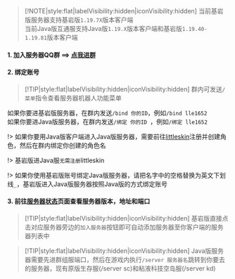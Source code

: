 > [!NOTE|style:flat|labelVisibility:hidden|iconVisibility:hidden] 
> 当前基岩版服务器支持基岩版`1.19.7X`版本客户端  
> 当前Java版互通服支持Java版`1.19.X`版本客户端和基岩版`1.19.40-1.19.81`版本客户端

#### 1. 加入服务器QQ群 ==> [点我进群](https://jq.qq.com/?_wv=1027&k=WwignUAQ)

#### 2. 绑定账号

> [!TIP|style:flat|labelVisibility:hidden|iconVisibility:hidden] 群内可发送`/菜单`指令查看服务器机器人功能菜单

如果你要进基岩版服务器，在群内发送`/bind 你的ID`，例如`/bind lle1652`  
如果你要进Java版服务器，在群内发送`/绑定 你的ID
`，例如`/绑定 lle1652`

!> 如果你要用Java版客户端进入Java版服务器，需要前往[littleskin](https://littleskin.cn)注册并创建角色，然后在群内绑定你创建的角色名

!> 基岩版进Java服`无需注册`littleskin

!> 如果你使用基岩版账号绑定Java版服务器，请把名字中的空格替换为英文下划线`_`，基岩版进入Java版服务器按照Java版的方式绑定账号

#### 3. 前往[服务器状态](servers/motd)页面查看服务器版本，地址和端口

> [!TIP|style:flat|labelVisibility:hidden|iconVisibility:hidden] 基岩版直接点击对应服务器旁边的`加入服务器`按钮即可自动添加服务器至你客户端的服务器列表中

> [!TIP|style:flat|labelVisibility:hidden|iconVisibility:hidden] Java版服务器需要先进群组服端口，然后在游戏内执行`/server 服务器名`跳转到你要去的服务器，现有原版生存服(/server sc)和粘液科技空岛服(/server kd)